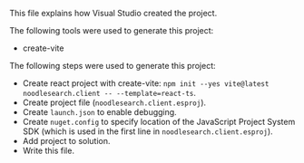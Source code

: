 This file explains how Visual Studio created the project.

The following tools were used to generate this project:
- create-vite

The following steps were used to generate this project:
- Create react project with create-vite: `npm init --yes vite@latest noodlesearch.client -- --template=react-ts`.
- Create project file (`noodlesearch.client.esproj`).
- Create `launch.json` to enable debugging.
- Create `nuget.config` to specify location of the JavaScript Project System SDK (which is used in the first line in `noodlesearch.client.esproj`).
- Add project to solution.
- Write this file.
